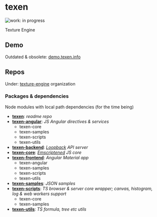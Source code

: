 # texen

![work: in progress](https://img.shields.io/badge/work-in%20progress-orange.svg?style=flat)

Texture Engine

## Demo

Outdated & obsolete: [demo.texen.info](http://demo.texen.info/)

## Repos

Under: [texture-engine](https://github.com/texture-engine) organization

### Packages & dependencies

Node modules with local path dependencies (for the time being)

- [**texen**](.): *readme repo*
- [**texen-angular**](../texen-angular): *JS Angular directives & services*
  - texen-core
  - texen-samples
  - texen-scripts
  - texen-utils
- [**texen-backend**](texen-backend): *[Loopback](http://loopback.io/) API server*
- [**texen-core**](../texen-core): *[Emscriptened](http://kripken.github.io/emscripten-site/) JS core*
- [**texen-frontend**](texen-frontend): *Angular Material app*
  - texen-angular
  - texen-samples
  - texen-scripts
  - texen-utils
- [**texen-samples**](../texen-samples): *JSON samples*
- [**texen-scripts**](../texen-scripts): *TS browser & server core wrapper; canvas, histogram, log & web workers support*
  - texen-core
  - texen-samples
- [**texen-utils**](../texen-utils): *TS formula, tree etc utils*
